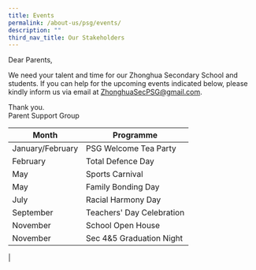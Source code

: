 ```yaml
---
title: Events
permalink: /about-us/psg/events/
description: ""
third_nav_title: Our Stakeholders
---
```


Dear Parents,

We need your talent and time for our Zhonghua Secondary School and students. If you can help for the upcoming events indicated below, please kindly inform us via email at [ZhonghuaSecPSG@gmail.com](mailto:ZhonghuaSecPSG@gmail.com).

Thank you.<br>
Parent Support Group

| Month | Programme |
|---|---|
| January/February | PSG Welcome Tea Party |
| February | Total Defence Day |
|  May | Sports Carnival  |
|  May | Family Bonding Day  |
|  July | Racial Harmony Day  |
|  September | Teachers' Day Celebration  |
|  November |  School Open House |
|  November |  Sec 4&5 Graduation Night |
|